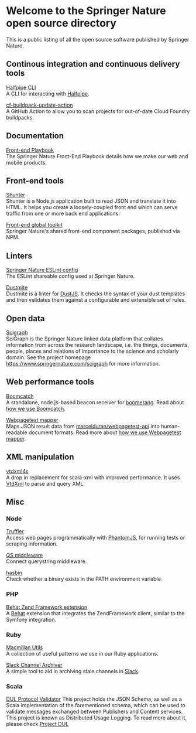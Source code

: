 # Welcome to the Springer Nature open source directory

This is a public listing of all the open source software published by Springer Nature. 

## Continous integration and continuous delivery tools

[Halfpipe CLI](https://github.com/springernature/halfpipe)  
A CLI for interacting with [Halfpipe](https://docs.halfpipe.io/). 

[cf-buildpack-update-action](https://github.com/springernature/cf-buildpack-update-action)  
A GitHub Action to allow you to scan projects for out-of-date Cloud Foundry buildpacks. 

## Documentation

[Front-end Playbook](https://github.com/springernature/frontend-playbook)  
The Springer Nature Front-End Playbook details how we make our web and mobile products.  

## Front-end tools

[Shunter](https://github.com/springernature/shunter)  
Shunter is a Node.js application built to read JSON and translate it into HTML. It helps you create a loosely-coupled front end which can serve traffic from one or more back end applications.

[Front-end global toolkit](https://github.com/springernature/frontend-global-toolkit)  
Springer Nature's shared front-end component packages, published via NPM.

## Linters

[Springer Nature ESLint config](https://github.com/springernature/eslint-config-springernature)  
The ESLint shareable config used at Springer Nature.

[Dustmite](https://github.com/springernature/dustmite)  
Dustmite is a linter for [DustJS](https://github.com/linkedin/dustjs). It checks the syntax of your dust templates and then validates them against a configurable and extensible set of rules.

## Open data

[Scigraph](https://github.com/springernature/scigraph)  
SciGraph is the Springer Nature linked data platform that collates information from across the research landscape, i.e. the things, documents, people, places and relations of importance to the science and scholarly domain. See the project homepage https://www.springernature.com/scigraph for more information.

## Web performance tools

[Boomcatch](https://github.com/springernature/boomcatch)  
A standalone, node.js-based beacon receiver for [boomerang](https://github.com/lognormal/boomerang). Read about [how we use Boomcatch](http://cruft.io/posts/introducing-boomcatch/).

[Webpagetest mapper](https://github.com/springernature/webpagetest-mapper)  
Maps JSON result data from [marcelduran/webpagetest-api](https://github.com/marcelduran/webpagetest-api) into human-readable document formats. Read more about [how we use Webpagetest mapper](http://cruft.io/posts/introducing-webpagetest-mapper/).

## XML manipulation

[vtdxml4s](https://github.com/springernature/vtdxml4s)  
A drop in replacement for scala-xml with improved performance. It uses [VtdXml](http://vtd-xml.sourceforge.net/) to parse and query XML.

## Misc

### Node

[Truffler](https://github.com/springernature/truffler)  
Access web pages programmatically with [PhantomJS](http://phantomjs.org/), for running tests or scraping information.

[QS middleware](https://github.com/springernature/qs-middleware)  
Connect querystring middleware.

[hasbin](https://github.com/springernature/hasbin)  
Check whether a binary exists in the PATH environment variable.

### PHP

[Behat Zend Framework extension](https://github.com/springernature/zf-behat-extension)  
A [Behat](http://behat.org/en/latest/) extension that integrates the ZendFramework client, similar to the Symfony integration.

### Ruby

[Macmillan Utils](https://github.com/springernature/macmillan-utils)  
A collection of useful patterns we use in our Ruby applications.

[Slack Channel Archiver](https://github.com/springernature/slack-channel-archiver)  
A simple tool to aid in archiving stale channels in [Slack](https://slack.com/).

### Scala

[DUL Protocol Validator](https://github.com/springernature/DUL-Protocol-Validator)
This project holds the JSON Schema, as well as a Scala implementation of the forementioned schema, which can be used to
validate messages exchanged between Publishers and Content services. This project is known as Distributed Usage Logging.
To read more about it, please check [Project DUL](https://www.crossref.org/community/project-dul/)
